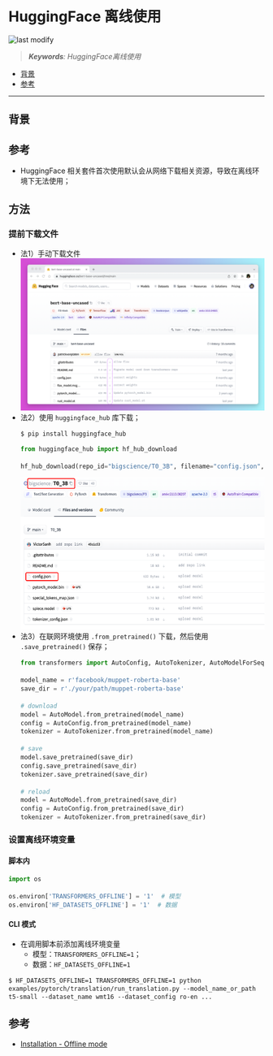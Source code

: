 HuggingFace 离线使用
===
<!--START_SECTION:badge-->

![last modify](https://img.shields.io/static/v1?label=last%20modify&message=2025-08-03%2022%3A42%3A16&color=yellowgreen&style=flat-square)

<!--END_SECTION:badge-->
<!--info
top: false
draft: false
hidden: false
tag: [dl_frame]
-->

> ***Keywords**: HuggingFace离线使用*

<!--START_SECTION:toc-->
- [背景](#背景)
- [参考](#参考)
<!--END_SECTION:toc-->

---

## 背景


## 参考

- HuggingFace 相关套件首次使用默认会从网络下载相关资源，导致在离线环境下无法使用；

## 方法

### 提前下载文件

- 法1）手动下载文件
    <div align="center"><img src="../../../_assets/HuggingFace离线下载图示.png" height="300" /></div>
- 法2）使用 `huggingface_hub` 库下载；
    ```shell
    $ pip install huggingface_hub
    ```
    ```python
    from huggingface_hub import hf_hub_download

    hf_hub_download(repo_id="bigscience/T0_3B", filename="config.json", cache_dir="./your/path/bigscience_t0")
    ```
    <div align="center"><img src="../../../_assets/HuggingFace离线下载图示2.png" height="300" /></div>
- 法3）在联网环境使用 `.from_pretrained()` 下载，然后使用 `.save_pretrained()` 保存；
    ```python
    from transformers import AutoConfig, AutoTokenizer, AutoModelForSeq2SeqLM

    model_name = r'facebook/muppet-roberta-base'
    save_dir = r'./your/path/muppet-roberta-base'

    # download
    model = AutoModel.from_pretrained(model_name)
    config = AutoConfig.from_pretrained(model_name)
    tokenizer = AutoTokenizer.from_pretrained(model_name)

    # save
    model.save_pretrained(save_dir)
    config.save_pretrained(save_dir)
    tokenizer.save_pretrained(save_dir)

    # reload
    model = AutoModel.from_pretrained(save_dir)
    config = AutoConfig.from_pretrained(save_dir)
    tokenizer = AutoTokenizer.from_pretrained(save_dir)
    ```

### 设置离线环境变量

#### 脚本内
```python
import os

os.environ['TRANSFORMERS_OFFLINE'] = '1'  # 模型
os.environ['HF_DATASETS_OFFLINE'] = '1'  # 数据
```

#### CLI 模式
- 在调用脚本前添加离线环境变量 
    - 模型：`TRANSFORMERS_OFFLINE=1`；
    - 数据：`HF_DATASETS_OFFLINE=1`
```shell
$ HF_DATASETS_OFFLINE=1 TRANSFORMERS_OFFLINE=1 python examples/pytorch/translation/run_translation.py --model_name_or_path t5-small --dataset_name wmt16 --dataset_config ro-en ...
```


## 参考
- [Installation - Offline mode](https://huggingface.co/docs/transformers/v4.19.2/en/installation#offline-mode)
